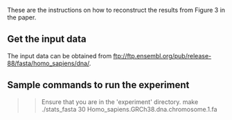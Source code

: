 These are the instructions on how to reconstruct the results from Figure 3 in the paper.

## Get the input data

The input data can be obtained from <ftp://ftp.ensembl.org/pub/release-88/fasta/homo_sapiens/dna/>.
   
## Sample commands to run the experiment
  >> Ensure that you are in the 'experiment' directory.
  >> make
  >> ./stats_fasta 30 Homo_sapiens.GRCh38.dna.chromosome.1.fa


